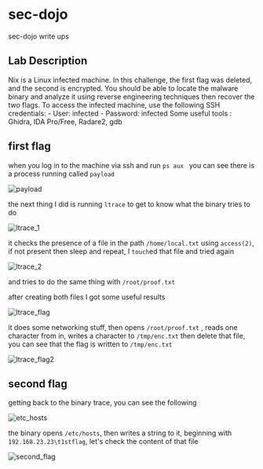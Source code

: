 # sec-dojo
sec-dojo write ups

## Lab Description
Nix is a Linux infected machine. In this challenge, the first flag was deleted, and the second is encrypted. You should be able to locate the malware binary and analyze it using reverse engineering techniques then recover the two flags. To access the infected machine, use the following SSH credentials: - User: infected - Password: infected Some useful tools : Ghidra, IDA Pro/Free, Radare2, gdb

## first flag
when you log in to the machine via ssh and run `ps aux ` you can see there is a process running called `payload`

![payload](https://user-images.githubusercontent.com/71389295/152689187-f9148ef3-86e7-4a15-b102-7913ce4cf4fe.png)

the next thing I did is running `ltrace` to get to know what the binary tries to do

![ltrace_1](https://user-images.githubusercontent.com/71389295/152689217-a7bdf8f4-b7fc-487c-8d9c-053996c82bb0.png)

it checks the presence of a file in the path `/home/local.txt` using `access(2)`, if not present then sleep and repeat, I `touch`ed that file and tried again

![ltrace_2](https://user-images.githubusercontent.com/71389295/152689266-2c13d4d9-9489-4808-a5ce-512f16afdaa9.png)

and tries to do the same thing with `/root/proof.txt`

after creating both files I got some useful results

![ltrace_flag](https://user-images.githubusercontent.com/71389295/152689318-1015415b-9ad4-4005-be50-a2b2c96f9d2a.png)

it does some networking stuff, then opens `/root/proof.txt` , reads one character from in, writes a character to `/tmp/enc.txt` then delete that file, you can see that the flag is written to `/tmp/enc.txt`

![ltrace_flag2](https://user-images.githubusercontent.com/71389295/152689461-ea5e9aff-93f3-493e-af49-391400b7dfe0.png)


## second flag

getting back to the binary trace, you can see the following

![etc_hosts](https://user-images.githubusercontent.com/71389295/152689622-f02d44d0-d339-4998-8fc9-be34f1717c6e.png)

the binary opens `/etc/hosts`, then writes a string to it, beginning with `192.168.23.23\t1stflag`, let's check the content of that file

![second_flag](https://user-images.githubusercontent.com/71389295/152689696-037fcb21-5474-458f-9214-28632c963b01.png)

